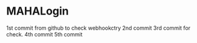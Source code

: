 # MAHALogin
1st commit from github to check webhookctry
2nd commit
3rd commit for check.
4th commit
5th commit
